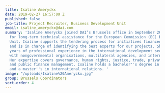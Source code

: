 ```yaml
---
title: Isaline Ameryckx
date: 2019-02-27 16:57:00 Z
published: false
job-title: Project Recruiter, Business Development Unit
email: isaline_ameryckx@dai.com
summary: 'Isaline Ameryckx joined DAI’s Brussels office in September 2018 as a Recruiter
  for long-term technical assistance for the European Commission (EC) Business Development
  Unit. Isaline supports the tendering process for initiatives financed by the EC
  and is in charge of identifying the best experts for our projects. She has eight
  years of professional experience in the international development sector, working
  with nongovernmental organisations, multilateral agencies, and international donors.
  Her expertise covers governance, human rights, justice, trade, private sector development,
  and public finance management. Isaline holds a bachelor''s degree in political studies
  and a master''s in international relations. '
image: "/uploads/Isaline%20Ameryckx.jpg"
group: Brussels Coordinators
sort-order: 4
---
```


